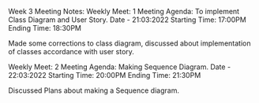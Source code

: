 Week 3 Meeting  Notes:
Weekly Meet: 1
Meeting Agenda: To implement Class Diagram and User Story.
Date - 21:03:2022
Starting Time: 17:00PM
Ending Time: 18:30PM

Made some corrections to class diagram, discussed about implementation of classes accordance with user story.



Weekly Meet: 2
Meeting Agenda: Making Sequence Diagram.
Date - 22:03:2022
Starting Time: 20:00PM
Ending Time: 21:30PM

Discussed Plans about making a Sequence diagram.
